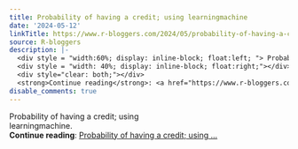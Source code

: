 ```yaml
---
title: Probability of having a credit; using learningmachine
date: '2024-05-12'
linkTitle: https://www.r-bloggers.com/2024/05/probability-of-having-a-credit-using-learningmachine/
source: R-bloggers
description: |-
  <div style = "width:60%; display: inline-block; float:left; "> Probability of having a credit; using learningmachine.</div>
  <div style = "width: 40%; display: inline-block; float:right;"></div>
  <div style="clear: both;"></div>
  <strong>Continue reading</strong>: <a href="https://www.r-bloggers.com/2024/05/probability-of-having-a-credit-using-learningmachine/">Probability of having a credit; using ...
disable_comments: true
---
```

<div style = "width:60%; display: inline-block; float:left; "> Probability of having a credit; using learningmachine.</div>
<div style = "width: 40%; display: inline-block; float:right;"></div>
<div style="clear: both;"></div>
<strong>Continue reading</strong>: <a href="https://www.r-bloggers.com/2024/05/probability-of-having-a-credit-using-learningmachine/">Probability of having a credit; using ...